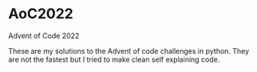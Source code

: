 # AoC2022
Advent of Code 2022

These are my solutions to the Advent of code challenges in python.
They are not the fastest but I tried to make clean self explaining code.